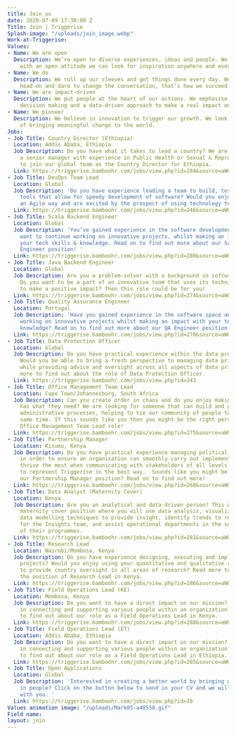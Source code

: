 ```yaml
---
title: Join us
date: 2020-07-09 17:30:00 Z
Title: Join | Triggerise
Splash-image: "/uploads/join_image.webp"
Work-at-Triggerise: 
Values:
- Name: We are open
  Description: We’re open to diverse experiences, ideas and people. We believe that
    with an open attitude we can look for inspiration anywhere and everywhere.
- Name: We do
  Description: We roll up our sleeves and get things done every day. We tackle challenges
    head-on and dare to change the conversation, that’s how we succeed.
- Name: We are impact-driven
  Description: We put people at the heart of our actions. We emphasise evidence-based
    decision making and a data-driven approach to make a real impact on the ground.
- Name: We pioneer
  Description: We believe in innovation to trigger our growth. We look for new possibilities
    of bringing meaningful change to the world.
Jobs:
- Job Title: Country Director (Ethiopia)
  Location: Addis Ababa, Ethiopia
  Job Description: Do you have what it takes to lead a country? We are looking for
    a senior manager with experience in Public Health or Sexual & Reproductive Health
    to join our global team as the Country Director for Ethiopia.
  Link: https://triggerise.bamboohr.com/jobs/view.php?id=284&source=aWQ9MjM%3D
- Job Title: DevOps Team Lead
  Location: Global
  Job Description: 'Do you have experience leading a team to build, test & maintain
    tools that allow for speedy development of software? Would you enjoy working in
    an Agile way and are excited by the prospect of using technology to create impact. '
  Link: https://triggerise.bamboohr.com/jobs/view.php?id=246&source=aWQ9MjM%3D
- Job Title: Scala Backend Engineer
  Location: Global
  Job Description: 'You’ve gained experience in the software development space, and
    want to continue working on innovative projects, whilst making an impact with
    your tech skills & knowledge. Read on to find out more about our Scala Backend
    Engineer position! '
  Link: https://triggerise.bamboohr.com/jobs/view.php?id=280&source=aWQ9MjM%3D
- Job Title: Java Backend Engineer
  Location: Global
  Job Description: Are you a problem-solver with a background in software development?
    Do you want to be a part of an innovative team that uses its technical skills
    to make a positive impact? Then this role could be for you!
  Link: https://triggerise.bamboohr.com/jobs/view.php?id=274&source=aWQ9MjM%3D
- Job Title: Quality Assurance Engineer
  Location: Portugal
  Job Description: 'Have you gained experience in the software space and want to continue
    working on innovative projects whilst making an impact with your tech skills &
    knowledge? Read on to find out more about our QA Engineer position! '
  Link: https://triggerise.bamboohr.com/jobs/view.php?id=270&source=aWQ9MjM%3D
- Job Title: Data Protection Officer
  Location: Global
  Job Description: Do you have practical experience within the data protection space?
    Would you be able to bring a fresh perspective to managing data privacy risks,
    while providing advice and oversight across all aspects of data privacy?  Read
    more to find out about the role of Data Protection Officer.
  Link: https://triggerise.bamboohr.com/jobs/view.php?id=243
- Job Title: Office Management Team Lead
  Location: Cape Town/Johannesburg, South Africa
  Job Description: Can you create order in chaos and do you enjoy making sure everyone
    has what they need? We are looking for someone that can build and globalize our
    administrative processes, helping to tie our community of people together at the
    same time. If this sounds like you then you might be the right person for the
    Office Management Team Lead role!
  Link: https://triggerise.bamboohr.com/jobs/view.php?id=275&source=aWQ9MjM%3D
- Job Title: Partnership Manager
  Location: Kisumu, Kenya
  Job Description: Do you have practical experience managing political and other relations
    in order to ensure an organisation can smoothly carry out implementation?  You
    thrive the most when communicating with stakeholders of all levels, and are able
    to represent Triggerise in the best way.  Sounds like you might be suitable for
    our Partnership Manager position? Read on to find out more!
  Link: https://triggerise.bamboohr.com/jobs/view.php?id=268&source=aWQ9MjM%3D
- Job Title: Data Analyst (Maternity Cover)
  Location: Kenya
  Job Description: Are you an analytical and data-driven person? This will be a 4-month
    maternity cover position where you will use data analysis, visualization, and
    data modelling techniques to provide insight, identify trends to recommend action
    for the Insights team, and assist operational departments in the successful execution
    of their programmes.
  Link: https://triggerise.bamboohr.com/jobs/view.php?id=281&source=aWQ9MjM%3D
- Job Title: Research Lead
  Location: Nairobi/Mombasa, Kenya
  Job Description: Do you have experience designing, executing and implementing research
    projects? Would you enjoy using your quantitative and qualitative research skills
    to provide country oversight in all areas of research? Read more to find out about
    the position of Research Lead in Kenya.
  Link: https://triggerise.bamboohr.com/jobs/view.php?id=286&source=aWQ9MjM%3D
- Job Title: Field Operations Lead (KE)
  Location: Mombasa, Kenya
  Job Description: Do you want to have a direct impact on our mission?  Are you experienced
    in connecting and supporting various people within an organization? Read more
    to find out about our role as a Field Operations Lead in Kenya.
  Link: https://triggerise.bamboohr.com/jobs/view.php?id=288&source=aWQ9MjM%3D
- Job Title: Field Operations Lead (ET)
  Location: Addis Ababa, Ethiopia
  Job Description: Do you want to have a direct impact on our mission?  Are you experienced
    in connecting and supporting various people within an organization? Read more
    to find out about our role as a Field Operations Lead in Ethiopia.
  Link: https://triggerise.bamboohr.com/jobs/view.php?id=285&source=aWQ9MjM%3D
- Job Title: Open Applications
  Location: Global
  Job Description: 'Interested in creating a better world by bringing out the best
    in people? Click on the button below to send in your CV and we will get in touch
    with you. '
  Link: https://triggerise.bamboohr.com/jobs/view.php?id=38
Values animation image: "/uploads/Mark05-a40558.gif"
Field name: 
layout: join
---
```



